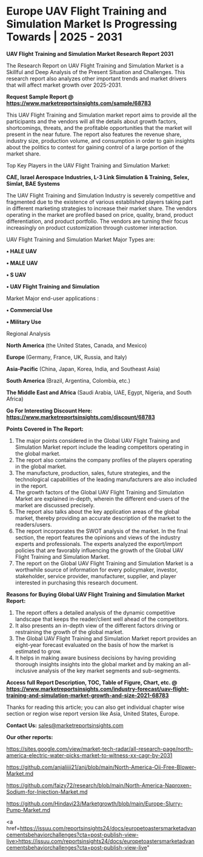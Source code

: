 # Europe UAV Flight Training and Simulation Market Is Progressing Towards | 2025 - 2031

<strong>UAV Flight Training and Simulation Market Research Report 2031</strong>

The Research Report on UAV Flight Training and Simulation Market is a Skillful and Deep Analysis of the Present Situation and Challenges. This research report also analyzes other important trends and market drivers that will affect market growth over 2025-2031.

<strong>Request Sample Report @ <a href=https://www.marketreportsinsights.com/sample/68783>https://www.marketreportsinsights.com/sample/68783</a></strong>

This UAV Flight Training and Simulation market report aims to provide all the participants and the vendors will all the details about growth factors, shortcomings, threats, and the profitable opportunities that the market will present in the near future. The report also features the revenue share, industry size, production volume, and consumption in order to gain insights about the politics to contest for gaining control of a large portion of the market share.

Top Key Players in the UAV Flight Training and Simulation Market:

<strong>CAE, Israel Aerospace Industries, L-3 Link Simulation & Training, Selex, Simlat, BAE Systems</strong>

The UAV Flight Training and Simulation Industry is severely competitive and fragmented due to the existence of various established players taking part in different marketing strategies to increase their market share. The vendors operating in the market are profiled based on price, quality, brand, product differentiation, and product portfolio. The vendors are turning their focus increasingly on product customization through customer interaction.

UAV Flight Training and Simulation Market Major Types are:

<strong>• HALE UAV

• MALE UAV

• S UAV

• UAV Flight Training and Simulation</strong>

Market Major end-user applications :

<strong>• Commercial Use

• Military Use</strong>

Regional Analysis

</u><strong><b>North America</b></strong> (the United States, Canada, and Mexico)

<strong><b>Europe </b></strong>(Germany, France, UK, Russia, and Italy)

<strong><b>Asia-Pacific</b></strong> (China, Japan, Korea, India, and Southeast Asia)

<strong><b>South America</b></strong> (Brazil, Argentina, Colombia, etc.)

<strong><b>The Middle East and Africa</b></strong> (Saudi Arabia, UAE, Egypt, Nigeria, and South Africa)

<strong>Go For Interesting Discount Here: <a href=https://www.marketreportsinsights.com/discount/68783>https://www.marketreportsinsights.com/discount/68783</a></strong>

<strong>Points Covered in The Report:</strong>
<ol>
  <li>The major points considered in the Global UAV Flight Training and Simulation Market report include the leading competitors operating in the global market.</li>
  <li>The report also contains the company profiles of the players operating in the global market.</li>
  <li>The manufacture, production, sales, future strategies, and the technological capabilities of the leading manufacturers are also included in the report.</li>
  <li>The growth factors of the Global UAV Flight Training and Simulation Market are explained in-depth, wherein the different end-users of the market are discussed precisely.</li>
  <li>The report also talks about the key application areas of the global market, thereby providing an accurate description of the market to the readers/users.</li>
  <li>The report incorporates the SWOT analysis of the market. In the final section, the report features the opinions and views of the industry experts and professionals. The experts analyzed the export/import policies that are favorably influencing the growth of the Global UAV Flight Training and Simulation Market.</li>
  <li>The report on the Global UAV Flight Training and Simulation Market is a worthwhile source of information for every policymaker, investor, stakeholder, service provider, manufacturer, supplier, and player interested in purchasing this research document.</li>
</ol>
<strong>Reasons for Buying Global UAV Flight Training and Simulation Market Report:</strong>

<ol>
  <li>The report offers a detailed analysis of the dynamic competitive landscape that keeps the reader/client well ahead of the competitors.</li>
  <li>It also presents an in-depth view of the different factors driving or restraining the growth of the global market.</li>
  <li>The Global UAV Flight Training and Simulation Market report provides an eight-year forecast evaluated on the basis of how the market is estimated to grow.</li>
  <li>It helps in making aware business decisions by having providing thorough insights insights into the global market and by making an all-inclusive analysis of the key market segments and sub-segments.</li>
</ol>
<strong>Access full Report Description, TOC, Table of Figure, Chart, etc. @ <a href=https://www.marketreportsinsights.com/industry-forecast/uav-flight-training-and-simulation-market-growth-and-size-2021-68783>https://www.marketreportsinsights.com/industry-forecast/uav-flight-training-and-simulation-market-growth-and-size-2021-68783</a></strong>


Thanks for reading this article; you can also get individual chapter wise section or region wise report version like Asia, United States, Europe.

<strong>Contact Us:</strong>
sales@marketreportsinsights.com

<strong>Our other reports:</strong>

<a href=https://sites.google.com/view/market-tech-radar/all-research-page/north-america-electric-water-picks-market-to-witness-xx-cagr-by-2031>https://sites.google.com/view/market-tech-radar/all-research-page/north-america-electric-water-picks-market-to-witness-xx-cagr-by-2031</a>

<a href=https://github.com/anjaliiii21/anj/blob/main/North-America-Oii-Free-Blower-Market.md>https://github.com/anjaliiii21/anj/blob/main/North-America-Oii-Free-Blower-Market.md</a>

<a href=https://github.com/faizy72/research/blob/main/North-America-Naproxen-Sodium-for-Injection-Market.md>https://github.com/faizy72/research/blob/main/North-America-Naproxen-Sodium-for-Injection-Market.md</a>

<a href=https://github.com/Hindavi23/Marketgrowth/blob/main/Europe-Slurry-Pump-Market.md>https://github.com/Hindavi23/Marketgrowth/blob/main/Europe-Slurry-Pump-Market.md</a>

<a href=https://issuu.com/reportsinsights24/docs/europetoastersmarketadvancementsbehaviorchallenges?cta=post-publish-view-live>https://issuu.com/reportsinsights24/docs/europetoastersmarketadvancementsbehaviorchallenges?cta=post-publish-view-live</a>"
